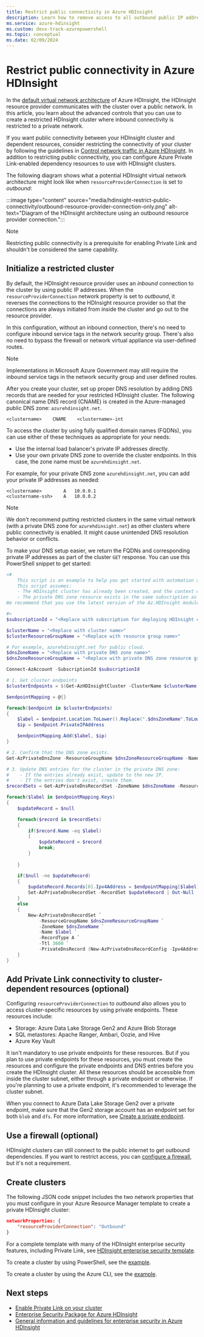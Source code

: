 ```yaml
---
title: Restrict public connectivity in Azure HDInsight
description: Learn how to remove access to all outbound public IP addresses.
ms.service: azure-hdinsight
ms.custom: devx-track-azurepowershell
ms.topic: conceptual
ms.date: 02/09/2024
---
```


# Restrict public connectivity in Azure HDInsight

In the [default virtual network architecture](./hdinsight-virtual-network-architecture.md) of Azure HDInsight, the HDInsight resource provider communicates with the cluster over a public network. In this article, you learn about the advanced controls that you can use to create a restricted HDInsight cluster where inbound connectivity is restricted to a private network. 

If you want public connectivity between your HDInsight cluster and dependent resources, consider restricting the connectivity of your cluster by following the guidelines in [Control network traffic in Azure HDInsight](./control-network-traffic.md). In addition to restricting public connectivity, you can configure Azure Private Link-enabled dependency resources to use with HDInsight clusters.

The following diagram shows what a potential HDInsight virtual network architecture might look like when `resourceProviderConnection` is set to *outbound*:

:::image type="content" source="media/hdinsight-restrict-public-connectivity/outbound-resource-provider-connection-only.png" alt-text="Diagram of the HDInsight architecture using an outbound resource provider connection.":::

> [!NOTE]
> Restricting public connectivity is a prerequisite for enabling Private Link and shouldn't be considered the same capability.

## Initialize a restricted cluster

By default, the HDInsight resource provider uses an *inbound* connection to the cluster by using public IP addresses. When the `resourceProviderConnection` network property is set to *outbound*, it reverses the connections to the HDInsight resource provider so that the connections are always initiated from inside the cluster and go out to the resource provider. 

In this configuration, without an inbound connection, there's no need to configure inbound service tags in the network security group. There's also no need to bypass the firewall or network virtual appliance via user-defined routes.

> [!NOTE]
> Implementations in Microsoft Azure Government may still require the inbound service tags in the network security group and user defined routes.

After you create your cluster, set up proper DNS resolution by adding DNS records that are needed for your restricted HDInsight cluster. The following canonical name DNS record (CNAME) is created in the Azure-managed public DNS zone: `azurehdinsight.net`.

```dns
<clustername>    CNAME    <clustername>-int
```

To access the cluster by using fully qualified domain names (FQDNs), you can use either of these techniques as appropriate for your needs:

- Use the internal load balancer's private IP addresses directly.
- Use your own private DNS zone to override the cluster endpoints. In this case, the zone name must be `azurehdinsight.net`.

For example, for your private DNS zone `azurehdinsight.net`, you can add your private IP addresses as needed:

```dns
<clustername>        A   10.0.0.1
<clustername-ssh>    A   10.0.0.2
```

> [!NOTE]
> We don't recommend putting restricted clusters in the same virtual network (with a private DNS zone for `azurehdinsight.net`) as other clusters where public connectivity is enabled. It might cause unintended DNS resolution behavior or conflicts.

To make your DNS setup easier, we return the FQDNs and corresponding private IP addresses as part of the cluster `GET` response. You can use this PowerShell snippet to get started:

```powershell
<#
    This script is an example to help you get started with automation and can be adjusted based on your needs.
    This script assumes:
    - The HDInsight cluster has already been created, and the context where this script is run has permissions to read/write resources in the same resource group.
    - The private DNS zone resource exists in the same subscription as the HDInsight cluster.
We recommend that you use the latest version of the Az.HDInsight module.

#>
$subscriptionId = "<Replace with subscription for deploying HDInsight clusters, and containing private DNS zone resource>"

$clusterName = "<Replace with cluster name>"
$clusterResourceGroupName = "<Replace with resource group name>"

# For example, azurehdinsight.net for public cloud.
$dnsZoneName = "<Replace with private DNS zone name>"
$dnsZoneResourceGroupName = "<Replace with private DNS zone resource group name>"

Connect-AzAccount -SubscriptionId $subscriptionId

# 1. Get cluster endpoints
$clusterEndpoints = $(Get-AzHDInsightCluster -ClusterName $clusterName ` -ResourceGroupName $clusterResourceGroupName).ConnectivityEndpoints

$endpointMapping = @{}

foreach($endpoint in $clusterEndpoints)
{
    $label = $endpoint.Location.ToLower().Replace(".$dnsZoneName".ToLower(), "")
    $ip = $endpoint.PrivateIPAddress

    $endpointMapping.Add($label, $ip)
}

# 2. Confirm that the DNS zone exists.
Get-AzPrivateDnsZone -ResourceGroupName $dnsZoneResourceGroupName -Name $dnsZoneName -ErrorAction Stop

# 3. Update DNS entries for the cluster in the private DNS zone:
#    - If the entries already exist, update to the new IP.
#    - If the entries don't exist, create them.
$recordSets = Get-AzPrivateDnsRecordSet -ZoneName $dnsZoneName -ResourceGroupName $dnsZoneResourceGroupName -RecordType A

foreach($label in $endpointMapping.Keys)
{
    $updateRecord = $null

    foreach($record in $recordSets)
    {
        if($record.Name -eq $label)
        {
            $updateRecord = $record
            break;
        }
        
    }

    if($null -ne $updateRecord)
    {
        $updateRecord.Records[0].Ipv4Address = $endpointMapping[$label]
        Set-AzPrivateDnsRecordSet -RecordSet $updateRecord | Out-Null
    }
    else
    {
        New-AzPrivateDnsRecordSet `
            -ResourceGroupName $dnsZoneResourceGroupName `
            -ZoneName $dnsZoneName `
            -Name $label `
            -RecordType A `
            -Ttl 3600 `
            -PrivateDnsRecord (New-AzPrivateDnsRecordConfig -Ipv4Address $endpointMapping[$label]) | Out-Null
    }
}

```

## Add Private Link connectivity to cluster-dependent resources (optional)

Configuring `resourceProviderConnection` to *outbound* also allows you to access cluster-specific resources by using private endpoints. These resources include:

- Storage: Azure Data Lake Storage Gen2 and Azure Blob Storage
- SQL metastores: Apache Ranger, Ambari, Oozie, and Hive
- Azure Key Vault 

It isn't mandatory to use private endpoints for these resources. But if you plan to use private endpoints for these resources, you must create the resources and configure the private endpoints and DNS entries before you create the HDInsight cluster. All these resources should be accessible from inside the cluster subnet, either through a private endpoint or otherwise. If you're planning to use a private endpoint, it's recommended to leverage the cluster subnet.

When you connect to Azure Data Lake Storage Gen2 over a private endpoint, make sure that the Gen2 storage account has an endpoint set for both `blob` and `dfs`. For more information, see [Create a private endpoint](../private-link/create-private-endpoint-portal.md).

## Use a firewall (optional)
HDInsight clusters can still connect to the public internet to get outbound dependencies. If you want to restrict access, you can [configure a firewall](./hdinsight-restrict-outbound-traffic.md), but it's not a requirement.

## Create clusters

The following JSON code snippet includes the two network properties that you must configure in your Azure Resource Manager template to create a private HDInsight cluster:

```json
networkProperties: {
    "resourceProviderConnection": "Outbound"
}
```

For a complete template with many of the HDInsight enterprise security features, including Private Link, see [HDInsight enterprise security template](https://github.com/Azure-Samples/hdinsight-enterprise-security/tree/main/ESP-HIB-PL-Template).

To create a cluster by using PowerShell, see the [example](/powershell/module/az.hdinsight/new-azhdinsightcluster#example-4--create-an-azure-hdinsight-cluster-with-relay-outbound-and-private-link-feature).

To create a cluster by using the Azure CLI, see the [example](/cli/azure/hdinsight#az-hdinsight-create-examples).

## Next steps

* [Enable Private Link on your cluster](./hdinsight-private-link.md)
* [Enterprise Security Package for Azure HDInsight](enterprise-security-package.md)
* [General information and guidelines for enterprise security in Azure HDInsight](./domain-joined/general-guidelines.md)
